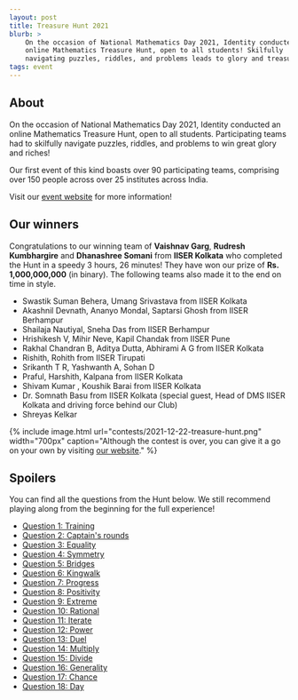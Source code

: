 ```yaml
---
layout: post
title: Treasure Hunt 2021
blurb: >
    On the occasion of National Mathematics Day 2021, Identity conducted an
    online Mathematics Treasure Hunt, open to all students! Skilfully
    navigating puzzles, riddles, and problems leads to glory and treasure ...
tags: event
---
```



## About

On the occasion of National Mathematics Day 2021, Identity conducted an online
Mathematics Treasure Hunt, open to all students. Participating teams had to
skilfully navigate puzzles, riddles, and problems to win great glory and
riches!

Our first event of this kind boasts over 90 participating teams, comprising over
150 people across over 25 institutes across India.

Visit our [event website](https://www.iiserkol.ac.in/~maths.club/treasurehunt/) for more information!


## Our winners

Congratulations to our winning team of **Vaishnav Garg**, **Rudresh
Kumbhargire** and  **Dhanashree Somani** from **IISER Kolkata** who completed the
Hunt in a speedy 3 hours, 26 minutes! They have won our prize of **Rs.
1,000,000,000** (in binary). The following teams also made it to the end on time
in style.

- Swastik Suman Behera, Umang Srivastava from IISER Kolkata
- Akashnil Devnath, Ananyo Mondal, Saptarsi Ghosh from IISER Berhampur
- Shailaja Nautiyal, Sneha Das from IISER Berhampur
- Hrishikesh V, Mihir Neve, Kapil Chandak from IISER Pune
- Rakhal Chandran B, Aditya Dutta, Abhirami A G from IISER Kolkata
- Rishith, Rohith from IISER Tirupati
- Srikanth T R, Yashwanth A, Sohan D
- Praful, Harshith, Kalpana from IISER Kolkata
- Shivam Kumar , Koushik Barai from IISER Kolkata
- Dr. Somnath Basu from IISER Kolkata (special guest, Head of DMS IISER Kolkata
  and driving force behind our Club)
- Shreyas Kelkar


{% include image.html
    url="contests/2021-12-22-treasure-hunt.png"
    width="700px"
    caption="Although the contest is over, you can give it a go on your own by
        visiting [our website](https://www.iiserkol.ac.in/~maths.club/treasurehunt/)."
%}


## Spoilers

You can find all the questions from the Hunt below. We still recommend playing
along from the beginning for the full experience!

- [Question 1: Training](https://www.iiserkol.ac.in/~maths.club/treasurehunt/64a3e813963b3cd23f932b57199b106ad0bfaa932137925193ed6ce1254fbe6b/)
- [Question 2: Captain's rounds](https://www.iiserkol.ac.in/~maths.club/treasurehunt/317ace69c1a30ad6699c4467991ce1bf239066f7be2dff2358e36ce36d12bb69/)
- [Question 3: Equality](https://www.iiserkol.ac.in/~maths.club/treasurehunt/8479a36c917facfe953a170ad8c3a56bbc04fdd8979bf5ff816a37a57178b554/)
- [Question 4: Symmetry](https://www.iiserkol.ac.in/~maths.club/treasurehunt/e00e01bf5a89ded124871ebd5ffb0443ddef1960f705d4dd9852504d0374d111/)
- [Question 5: Bridges](https://www.iiserkol.ac.in/~maths.club/treasurehunt/71ae90b82a35255ad20adc2319f37c5e0bdd557215473d25ce1f8c7b4ec21e53/)
- [Question 6: Kingwalk](https://www.iiserkol.ac.in/~maths.club/treasurehunt/a8454761f48258dc2d0f3b0f4954376e43eb31d811ec2609f586e5c3801dd151/)
- [Question 7: Progress](https://www.iiserkol.ac.in/~maths.club/treasurehunt/9f70f3f0376cdde8b1724734557f7d5726fe418946cb72e7083bb70adabc3c89/)
- [Question 8: Positivity](https://www.iiserkol.ac.in/~maths.club/treasurehunt/685612d847e1b77a9fba9b627bbab9f32ca2ff45dfcfec07df999cace975bac9/)
- [Question 9: Extreme](https://www.iiserkol.ac.in/~maths.club/treasurehunt/a56c301a7dc2ec08a27d86b94ab3e3dfb46f92bfa5b67ba3f34dedb98cb8b7ca/)
- [Question 10: Rational](https://www.iiserkol.ac.in/~maths.club/treasurehunt/5c2efe6b0974c9856f2b97e84a3a4f7b84e581d3955381a13304f6771bb8d6aa/)
- [Question 11: Iterate](https://www.iiserkol.ac.in/~maths.club/treasurehunt/7101d6a869ac48d3fd4478771285cda8b257fbec01f7bf143bbb6b34d3500a80/)
- [Question 12: Power](https://www.iiserkol.ac.in/~maths.club/treasurehunt/14d15c87183574e768f37704a3537e9dec73a13cfcf4d181ade83e8c692cb8dd/)
- [Question 13: Duel](https://www.iiserkol.ac.in/~maths.club/treasurehunt/54a7d4df89fa2b1e7d5d187cdf78591cca113d6e1d34029965be57e12bf59599/)
- [Question 14: Multiply](https://www.iiserkol.ac.in/~maths.club/treasurehunt/905d8d0db104a53ec278bfcd846465931820e33716071747f62f0b73c125fdee/)
- [Question 15: Divide](https://www.iiserkol.ac.in/~maths.club/treasurehunt/5265b884654f49fd58b5995c50ac87fb850094062838d5b7d19e12e581e849ad/)
- [Question 16: Generality](https://www.iiserkol.ac.in/~maths.club/treasurehunt/16253fb1b9daa174be46dc72d43f4da4b91b48cf0854d3c55453323597838b4d/)
- [Question 17: Chance](https://www.iiserkol.ac.in/~maths.club/treasurehunt/63bc49cff52d706af41f21e4c02bef79eeeb5a8a3b594899d26f8c4033c65997/)
- [Question 18: Day](https://www.iiserkol.ac.in/~maths.club/treasurehunt/e3dbffd9fc5e5c4d0b4ee972b6fcf66c8d074a075821d8fd9ff7a873bc2bab2e/)

